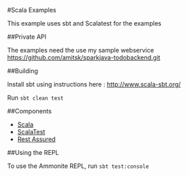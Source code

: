 #Scala Examples

This example uses sbt and Scalatest for the examples

##Private API

The examples need the use my sample webservice  https://github.com/amitsk/sparkjava-todobackend.git

##Building

Install sbt using instructions here : http://www.scala-sbt.org/

Run `sbt clean test`

##Components 

* [Scala](http://www.scala-lang.org)
* [ScalaTest](http://scalatest.org)
* [Rest Assured](https://github.com/rest-assured/rest-assured)

##Using the REPL

To use the Ammonite REPL, run `sbt test:console`